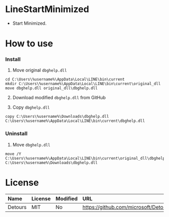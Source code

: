 # LineStartMinimized
- Start Minimized.

# How to use
### Install
1. Move original `dbghelp.dll` 
```
cd C:\Users\%username%\AppData\Local\LINE\bin\current
mkdir C:\Users\%username%\AppData\Local\LINE\bin\current\original_dll
move dbghelp.dll original_dll\dbghelp.dll
```

2. Download modified `dbghelp.dll` from GitHub

3. Copy `dbghelp.dll`
```
copy C:\Users\%username%\Downloads\dbghelp.dll C:\Users\%username%\AppData\Local\LINE\bin\current\dbghelp.dll
```

### Uninstall
1. Move `dbghelp.dll`
```
move /Y C:\Users\%username%\AppData\Local\LINE\bin\current\original_dll\dbghelp.dll C:\Users\%username%\Downloads\dbghelp.dll
```

# License
|Name|License|Modified|URL|
|:--|:--|:--|:--|
|Detours|MIT|No|https://github.com/microsoft/Detours|
